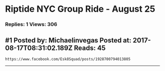 # Riptide NYC Group Ride - August 25

### Replies: 1 Views: 306

## \#1 Posted by: Michaelinvegas Posted at: 2017-08-17T08:31:02.189Z Reads: 45

```
https://www.facebook.com/Esk8Squad/posts/1928700794013805
```

---
